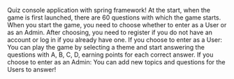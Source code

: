 Quiz console application with spring framework!
At the start, when the game is first launched, there are 60 questions with which the game starts. When you start the game, you need to choose whether to enter as a User or as an Admin. After choosing, you need to register if you do not have an account or log in if you already have one.
If you choose to enter as a User: You can play the game by selecting a theme and start answering the questions with A, B, C, D, earning points for each correct answer.
If you choose to enter as an Admin: You can add new topics and questions for the Users to answer!
